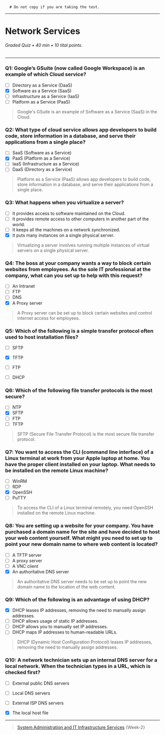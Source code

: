 ```
  # Do not copy if you are taking the test.
```
--- 

# Network Services

###### Graded Quiz • 40 min • 10 tital points.

---

### Q1: Google’s GSuite (now called Google Workspace) is an example of which Cloud service?

- [ ] Directory as a Service (DaaS)
- [x] Software as a Service (SaaS)
- [ ] Infrastructure as a Service (IaaS)
- [ ] Platform as a Service (PaaS)

> Google's GSuite is an example of Software as a Service (SaaS) in the Cloud.

### Q2: What type of cloud service allows app developers to build code, store information in a database, and serve their applications from a single place?

- [ ] SaaS (Software as a Service)
- [x] PaaS (Platform as a Service)
- [ ] IaaS (Infrastructure as a Service)
- [ ] DaaS (Directory as a Service)

> Platform as a Service (PaaS) allows app developers to build code, store information in a database, and serve their applications from a single place.


### Q3: What happens when you virtualize a server?

- [ ] It provides access to software maintained on the Cloud.
- [ ] It provides remote access to other computers in another part of the world.
- [ ] It keeps all the machines on a network synchronized.
- [x] It puts many instances on a single physical server.

> Virtualizing a server involves running multiple instances of virtual servers on a single physical server.


### Q4: The boss at your company wants a way to block certain websites from employees. As the sole IT professional at the company, what can you set up to help with this request?

- [ ] An Intranet
- [ ] FTP
- [ ] DNS
- [x] A Proxy server

> A Proxy server can be set up to block certain websites and control internet access for employees.


### Q5: Which of the following is a simple transfer protocol often used to host installation files?

- [ ] SFTP
- [x] TFTP
- [ ] FTP
- [ ] DHCP


### Q6: Which of the following file transfer protocols is the most secure?
 
- [ ] NTP    
- [x] SFTP  
- [ ] FTP   
- [ ] TFTP  

> SFTP (Secure File Transfer Protocol) is the most secure file transfer protocol.


### Q7: You want to access the CLI (command line interface) of a Linux terminal at work from your Apple laptop at home. You have the proper client installed on your laptop. What needs to be installed on the remote Linux machine?

- [ ] WinRM
- [ ] RDP
- [x] OpenSSH
- [ ] PuTTY

> To access the CLI of a Linux terminal remotely, you need OpenSSH installed on the remote Linux machine.


### Q8: You are setting up a website for your company. You have purchased a domain name for the site and have decided to host your web content yourself. What might you need to set up to point your new domain name to where web content is located?

- [ ] A TFTP server
- [ ] A proxy server
- [ ] A VNC client
- [x] An authoritative DNS server

> An authoritative DNS server needs to be set up to point the new domain name to the location of the web content.


### Q9: Which of the following is an advantage of using DHCP?

- [x] DHCP leases IP addresses, removing the need to manually assign addresses.
- [ ] DHCP allows usage of static IP addresses.
- [ ] DHCP allows you to manually set IP addresses.
- [ ] DHCP maps IP addresses to human-readable URLs.

> DHCP (Dynamic Host Configuration Protocol) leases IP addresses, removing the need to manually assign addresses.


### Q10: A network technician sets up an internal DNS server for a local network. When the technician types in a URL, which is checked first?  
 
- [ ] External public DNS servers   
- [ ] Local DNS servers    
- [ ] External ISP DNS servers   
- [x] The local host file     


---

> [System Administration and IT Infrastructure Services](https://www.coursera.org/learn/system-administration-it-infrastructure-services/) {Week-2}

